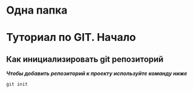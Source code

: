 # Одна папка

# Туториал по GIT. Начало

## Как инициализировать git репозиторий

*__Чтобы добавить репозиторий к проекту используйте команду ниже__*
```
git init
```
